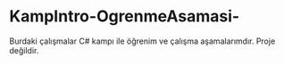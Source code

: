 # KampIntro-OgrenmeAsamasi-

Burdaki çalışmalar C# kampı ile öğrenim ve çalışma aşamalarımdır. Proje değildir.
